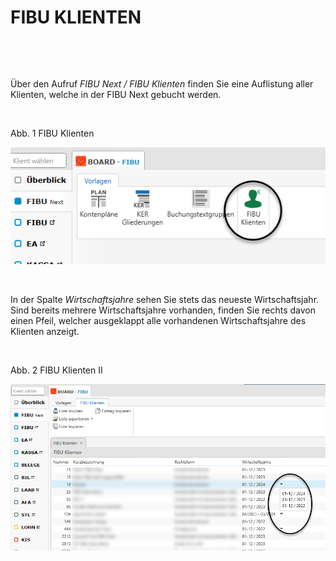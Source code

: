 # FIBU KLIENTEN

&nbsp;

&nbsp;

Über den Aufruf *FIBU Next / FIBU Klienten* finden Sie eine Auflistung aller Klienten, welche in der FIBU Next gebucht werden.&nbsp;

&nbsp;

Abb. 1 FIBU Klienten

![Image](<img/NeuesElement12.png>)

&nbsp;

In der Spalte *Wirtschaftsjahre* sehen Sie stets das neueste Wirtschaftsjahr. Sind bereits mehrere Wirtschaftsjahre vorhanden, finden Sie rechts davon einen Pfeil, welcher ausgeklappt alle vorhandenen Wirtschaftsjahre des Klienten anzeigt.

&nbsp;

Abb. 2 FIBU Klienten II

![Image](<img/NeuesElement11.png>)

&nbsp;

## &nbsp;

